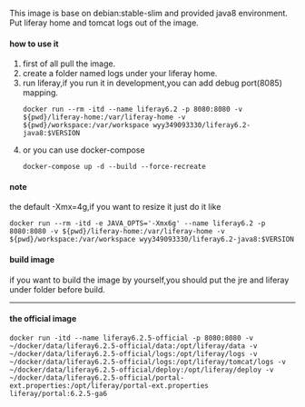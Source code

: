 This image is base on debian:stable-slim and provided java8 environment.
Put liferay home and tomcat logs out of the image.

#### how to use it
1. first of all pull the image.
1. create a folder named logs under your liferay home.    
1. run liferay,if you run it in development,you can add debug port(8085) mapping.
    ```
    docker run --rm -itd --name liferay6.2 -p 8080:8080 -v ${pwd}/liferay-home:/var/liferay-home -v ${pwd}/workspace:/var/workspace wyy349093330/liferay6.2-java8:$VERSION
    ```    
1. or you can use docker-compose
    ```
    docker-compose up -d --build --force-recreate
    ```
#### note
the default -Xmx=4g,if you want to resize it just do it like
```
docker run --rm -itd -e JAVA_OPTS='-Xmx6g' --name liferay6.2 -p 8080:8080 -v ${pwd}/liferay-home:/var/liferay-home -v ${pwd}/workspace:/var/workspace wyy349093330/liferay6.2-java8:$VERSION
```
#### build image
if you want to build the image by yourself,you should put the jre and liferay under folder before build.

---
#### the official image 
```
docker run -itd --name liferay6.2.5-official -p 8080:8080 -v ~/docker/data/liferay6.2.5-official/data:/opt/liferay/data -v ~/docker/data/liferay6.2.5-official/logs:/opt/liferay/logs -v ~/docker/data/liferay6.2.5-official/logs:/opt/liferay/tomcat/logs -v ~/docker/data/liferay6.2.5-official/deploy:/opt/liferay/deploy -v ~/docker/data/liferay6.2.5-official/portal-ext.properties:/opt/liferay/portal-ext.properties liferay/portal:6.2.5-ga6
```
